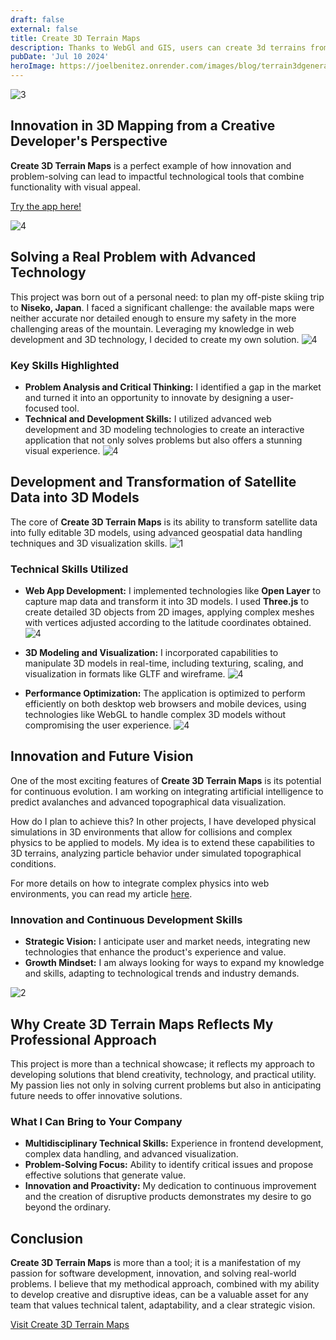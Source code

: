 ```yaml
---
draft: false
external: false
title: Create 3D Terrain Maps
description: Thanks to WebGl and GIS, users can create 3d terrains from satellite latitudes maps 
pubDate: 'Jul 10 2024'
heroImage: https://joelbenitez.onrender.com/images/blog/terrain3dgenerator/2024-09-20_23-21-33.gif
---
```



![3](https://joelbenitez.onrender.com/images/blog/terrain3dgenerator/prevview.png)


## Innovation in 3D Mapping from a Creative Developer's Perspective

**Create 3D Terrain Maps** is a perfect example of how innovation and problem-solving can lead to impactful technological tools that combine functionality with visual appeal.

[Try the app here!](https://create3dterrainmaps.vercel.app/)

![4](https://joelbenitez.onrender.com/images/blog/terrain3dgenerator/lighthouserenidmient.PNG)

## Solving a Real Problem with Advanced Technology

This project was born out of a personal need: to plan my off-piste skiing trip to **Niseko, Japan**. I faced a significant challenge: the available maps were neither accurate nor detailed enough to ensure my safety in the more challenging areas of the mountain. Leveraging my knowledge in web development and 3D technology, I decided to create my own solution.
![4](https://joelbenitez.onrender.com/images/blog/terrain3dgenerator/3dcanvas.PNG)


### Key Skills Highlighted

- **Problem Analysis and Critical Thinking:** I identified a gap in the market and turned it into an opportunity to innovate by designing a user-focused tool.
- **Technical and Development Skills:** I utilized advanced web development and 3D modeling technologies to create an interactive application that not only solves problems but also offers a stunning visual experience.
![4](https://joelbenitez.onrender.com/images/blog/terrain3dgenerator/mapcanvas.PNG)

## Development and Transformation of Satellite Data into 3D Models

The core of **Create 3D Terrain Maps** is its ability to transform satellite data into fully editable 3D models, using advanced geospatial data handling techniques and 3D visualization skills.
![1](https://joelbenitez.onrender.com/images/blog/terrain3dgenerator/2024-09-20_23-21-33.gif)

### Technical Skills Utilized

- **Web App Development:** I implemented technologies like **Open Layer** to capture map data and transform it into 3D models. I used **Three.js** to create detailed 3D objects from 2D images, applying complex meshes with vertices adjusted according to the latitude coordinates obtained.
![4](https://joelbenitez.onrender.com/images/blog/terrain3dgenerator/editiimageoptions.PNG)

- **3D Modeling and Visualization:** I incorporated capabilities to manipulate 3D models in real-time, including texturing, scaling, and visualization in formats like GLTF and wireframe.
![4](https://joelbenitez.onrender.com/images/blog/terrain3dgenerator/optionseditcanvas.PNG)

- **Performance Optimization:** The application is optimized to perform efficiently on both desktop web browsers and mobile devices, using technologies like WebGL to handle complex 3D models without compromising the user experience.
![4](https://joelbenitez.onrender.com/images/blog/terrain3dgenerator/exportCanvas.PNG)

## Innovation and Future Vision

One of the most exciting features of **Create 3D Terrain Maps** is its potential for continuous evolution. I am working on integrating artificial intelligence to predict avalanches and advanced topographical data visualization.

How do I plan to achieve this? In other projects, I have developed physical simulations in 3D environments that allow for collisions and complex physics to be applied to models. My idea is to extend these capabilities to 3D terrains, analyzing particle behavior under simulated topographical conditions.

For more details on how to integrate complex physics into web environments, you can read my article [here](https://www.linkedin.com/pulse/f%C3%ADsicas-3d-avanzadas-c%C3%B3mo-crear-simulaciones-en-tu-proyecto-benitez-gbodf/).

### Innovation and Continuous Development Skills

- **Strategic Vision:** I anticipate user and market needs, integrating new technologies that enhance the product's experience and value.
- **Growth Mindset:** I am always looking for ways to expand my knowledge and skills, adapting to technological trends and industry demands.

![2](https://joelbenitez.onrender.com/images/blog/terrain3dgenerator/hhhhhhdyd.PNG)


## Why Create 3D Terrain Maps Reflects My Professional Approach

This project is more than a technical showcase; it reflects my approach to developing solutions that blend creativity, technology, and practical utility. My passion lies not only in solving current problems but also in anticipating future needs to offer innovative solutions.

### What I Can Bring to Your Company

- **Multidisciplinary Technical Skills:** Experience in frontend development, complex data handling, and advanced visualization.
- **Problem-Solving Focus:** Ability to identify critical issues and propose effective solutions that generate value.
- **Innovation and Proactivity:** My dedication to continuous improvement and the creation of disruptive products demonstrates my desire to go beyond the ordinary.

## Conclusion

**Create 3D Terrain Maps** is more than a tool; it is a manifestation of my passion for software development, innovation, and solving real-world problems. I believe that my methodical approach, combined with my ability to develop creative and disruptive ideas, can be a valuable asset for any team that values technical talent, adaptability, and a clear strategic vision.

[Visit Create 3D Terrain Maps](https://create3dterrainmaps.vercel.app/)